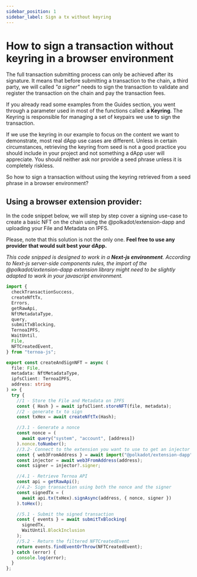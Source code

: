 ```yaml
---
sidebar_position: 1
sidebar_label: Sign a tx without keyring
---
```


# How to sign a transaction without keyring in a browser environment

The full transaction submitting process can only be achieved after its signature. It means that before submitting a transaction to the chain, a third party, we will called _"a signer"_ needs to sign the transaction to validate and register the transaction on the chain and pay the transaction fees.

If you already read some examples from the Guides section, you went through a parameter used in most of the functions called: **a Keyring**. The Keyring is responsible for managing a set of keypairs we use to sign the transaction.

If we use the keyring in our example to focus on the content we want to demonstrate, most real dApp use cases are different. Unless in certain circumstances, retrieving the keyring from seed is not a good practice you should include in your project and not something a dApp user will appreciate. You should neither ask nor provide a seed phrase unless it is completely riskless.

So how to sign a transaction without using the keyring retrieved from a seed phrase in a browser environment?

## Using a browser extension provider:

In the code snippet below, we will step by step cover a signing use-case to create a basic NFT on the chain using the @polkadot/extension-dapp and uploading your File and Metadata on IPFS.

Please, note that this solution is not the only one. **Feel free to use any provider that would suit best your dApp.**

_This code snipped is designed to work in a **Next-js environment**. According to Next-js server-side components rules, the import of the @polkadot/extension-dapp extension library might need to be slightly adapted to work in your javascript environment._

```typescript showLineNumbers
import {
  checkTransactionSuccess,
  createNftTx,
  Errors,
  getRawApi,
  NftMetadataType,
  query,
  submitTxBlocking,
  TernoaIPFS,
  WaitUntil,
  File,
  NFTCreatedEvent,
} from "ternoa-js";

export const createAndSignNFT = async (
  file: File,
  metadata: NftMetadataType,
  ipfsClient: TernoaIPFS,
  address: string
) => {
  try {
    //1 - Store the File and Metadata on IPFS
    const { Hash } = await ipfsClient.storeNFT(file, metadata);
    //2 - generate tx to sign
    const txHex = await createNftTx(Hash);

    //3.1 - Generate a nonce
    const nonce = (
      await query("system", "account", [address])
    ).nonce.toNumber();
    //3.2- Connect to the extension you want to use to get an injector (here we use directly Polkadot extension)
    const { web3FromAddress } = await import("@polkadot/extension-dapp");
    const injector = await web3FromAddress(address);
    const signer = injector?.signer;

    //4.1 - Retrieve Ternoa API
    const api = getRawApi();
    //4.2- Sign transaction using both the nonce and the signer
    const signedTx = (
      await api.tx(txHex).signAsync(address, { nonce, signer })
    ).toHex();

    //5.1 - Submit the signed transaction
    const { events } = await submitTxBlocking(
      signedTx,
      WaitUntil.BlockInclusion
    );
    //5.2 - Return the filtered NFTCreatedEvent
    return events.findEventOrThrow(NFTCreatedEvent);
  } catch (error) {
    console.log(error);
  }
};
```
